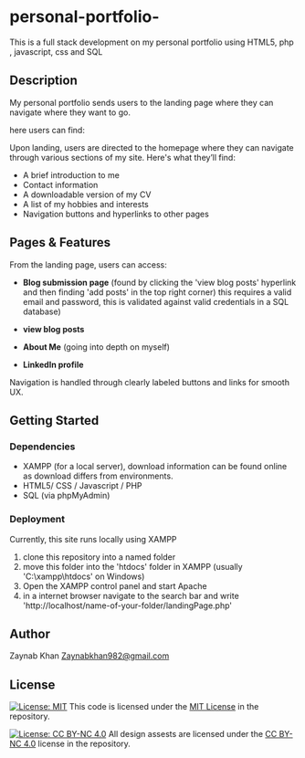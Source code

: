 # personal-portfolio-

This is a full stack development on my personal portfolio using HTML5, php , javascript, css and SQL

## Description

My personal portfolio sends users to the landing page where they can navigate where they want to go.

here users can find:

Upon landing, users are directed to the homepage where they can navigate through various sections of my site. Here's what they’ll find:

-  A brief introduction to me
-  Contact information
-  A downloadable version of my CV
-  A list of my hobbies and interests
-  Navigation buttons and hyperlinks to other pages

## Pages & Features

From the landing page, users can access:

- **Blog submission page** (found by clicking the 'view blog posts' hyperlink and then finding 'add posts' in the top right corner)  this requires a valid email and password, this is validated against valid credentials in a SQL database)
  
- **view blog posts**
  
-  **About Me** (going into depth on myself)
  
-  **LinkedIn profile** 

Navigation is handled through clearly labeled buttons and links for smooth UX.

## Getting Started

### Dependencies

- XAMPP (for a local server), download information can be found online as download differs from environments.
- HTML5/ CSS / Javascript / PHP
- SQL (via phpMyAdmin)

### Deployment
Currently, this site runs locally using XAMPP 

1. clone this repository into a named folder
2. move this folder into the 'htdocs' folder in XAMPP (usually 'C:\xampp\htdocs\' on Windows)
3. Open the XAMPP control panel and start Apache
4. in a internet browser navigate to the search bar and write  'http://localhost/name-of-your-folder/landingPage.php'


## Author

Zaynab Khan
Zaynabkhan982@gmail.com

## License

[![License: MIT](https://img.shields.io/badge/License-MIT-yellow.svg)](LICENSE)  This code is licensed under the [MIT License](LICENSE) in the repository.


[![License: CC BY-NC 4.0](https://img.shields.io/badge/Assets-CC--BY--NC%204.0-lightgrey.svg)](https://creativecommons.org/licenses/by-nc/4.0/)  All design assests are licensed under the [CC BY-NC 4.0](LICENSE-ASSETS.md) license in the repository.





